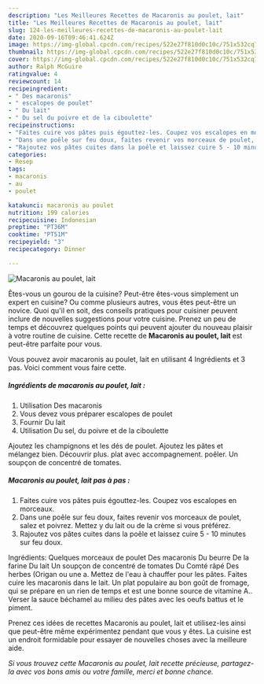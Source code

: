 ```yaml
---
description: "Les Meilleures Recettes de Macaronis au poulet, lait"
title: "Les Meilleures Recettes de Macaronis au poulet, lait"
slug: 124-les-meilleures-recettes-de-macaronis-au-poulet-lait
date: 2020-09-16T09:46:41.624Z
image: https://img-global.cpcdn.com/recipes/522e27f810d0c10c/751x532cq70/macaronis-au-poulet-lait-photo-principale-de-la-recette.jpg
thumbnail: https://img-global.cpcdn.com/recipes/522e27f810d0c10c/751x532cq70/macaronis-au-poulet-lait-photo-principale-de-la-recette.jpg
cover: https://img-global.cpcdn.com/recipes/522e27f810d0c10c/751x532cq70/macaronis-au-poulet-lait-photo-principale-de-la-recette.jpg
author: Ralph McGuire
ratingvalue: 4
reviewcount: 14
recipeingredient:
- " Des macaronis"
- " escalopes de poulet"
- " Du lait"
- " Du sel du poivre et de la ciboulette"
recipeinstructions:
- "Faites cuire vos pâtes puis égouttez-les. Coupez vos escalopes en morceaux."
- "Dans une poêle sur feu doux, faites revenir vos morceaux de poulet, salez et poivrez. Mettez y du lait ou de la crème si vous préférez."
- "Rajoutez vos pâtes cuites dans la poêle et laissez cuire 5 - 10 minutes sur feu doux."
categories:
- Resep
tags:
- macaronis
- au
- poulet

katakunci: macaronis au poulet 
nutrition: 199 calories
recipecuisine: Indonesian
preptime: "PT36M"
cooktime: "PT51M"
recipeyield: "3"
recipecategory: Dinner

---
```



![Macaronis au poulet, lait](https://img-global.cpcdn.com/recipes/522e27f810d0c10c/751x532cq70/macaronis-au-poulet-lait-photo-principale-de-la-recette.jpg)

Êtes-vous un gourou de la cuisine? Peut-être êtes-vous simplement un expert en cuisine? Ou comme plusieurs autres, vous êtes peut-être un novice. Quoi qu'il en soit, des conseils pratiques pour cuisiner peuvent inclure de nouvelles suggestions pour votre cuisine. Prenez un peu de temps et découvrez quelques points qui peuvent ajouter du nouveau plaisir à votre routine de cuisine. Cette recette de <strong> Macaronis au poulet, lait </strong> est peut-être parfaite pour vous.

<!--inarticleads1-->

Vous pouvez avoir macaronis au poulet, lait en utilisant 4 Ingrédients et 3 pas. Voici comment vous faire cette.

##### Ingrédients de macaronis au poulet, lait :

1. Utilisation  Des macaronis
1. Vous devez vous préparer  escalopes de poulet
1. Fournir  Du lait
1. Utilisation  Du sel, du poivre et de la ciboulette


Ajoutez les champignons et les dés de poulet. Ajoutez les pâtes et mélangez bien. Découvrir plus. plat avec accompagnement. poêler. Un soupçon de concentré de tomates. 

<!--inarticleads2-->

##### Macaronis au poulet, lait pas à pas :

1. Faites cuire vos pâtes puis égouttez-les. Coupez vos escalopes en morceaux.
1. Dans une poêle sur feu doux, faites revenir vos morceaux de poulet, salez et poivrez. Mettez y du lait ou de la crème si vous préférez.
1. Rajoutez vos pâtes cuites dans la poêle et laissez cuire 5 - 10 minutes sur feu doux.


Ingrédients: Quelques morceaux de poulet Des macaronis Du beurre De la farine Du lait Un soupçon de concentré de tomates Du Comté râpé Des herbes (Origan ou une a. Mettez de l&#39;eau à chauffer pour les pâtes. Faites cuire les macaronis dans le lait. Un plat populaire au bon goût de fromage, qui se prépare en un rien de temps et est une bonne source de vitamine A.. Verser la sauce béchamel au milieu des pâtes avec les oeufs battus et le piment. 

<!--inarticleads1-->

<p>
Prenez ces idées de recettes Macaronis au poulet, lait et utilisez-les ainsi que peut-être même expérimentez pendant que vous y êtes. La cuisine est un endroit formidable pour essayer de nouvelles choses avec la meilleure aide.
</p>

<p>
<i>Si vous trouvez cette Macaronis au poulet, lait recette précieuse, partagez-la avec vos bons amis ou votre famille, merci et bonne chance.</i>
</p>
